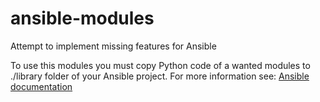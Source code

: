 # ansible-modules
Attempt to implement missing features for Ansible


To use this modules you must copy Python code of a wanted modules to ./library folder of your Ansible project. For more information see: [Ansible documentation](https://docs.ansible.com/ansible/latest/user_guide/playbooks_best_practices.html#directory-layout)
